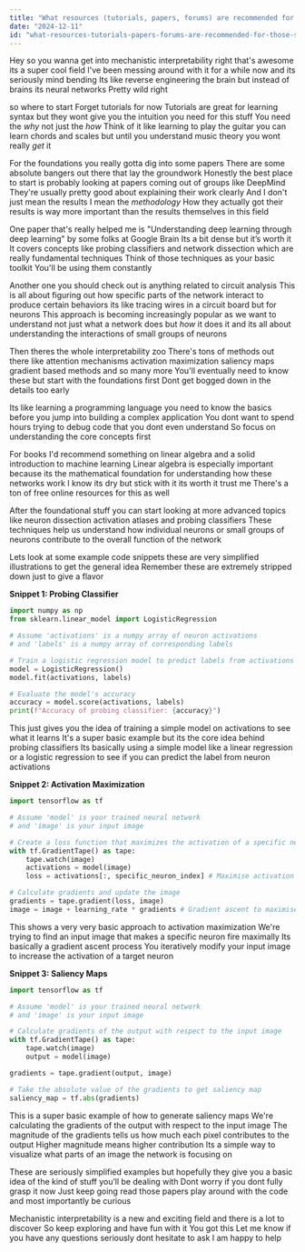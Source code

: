 ```yaml
---
title: "What resources (tutorials, papers, forums) are recommended for those starting in mechanistic interpretability?"
date: "2024-12-11"
id: "what-resources-tutorials-papers-forums-are-recommended-for-those-starting-in-mechanistic-interpretability"
---
```


Hey so you wanna get into mechanistic interpretability right that's awesome its a super cool field  I've been messing around with it for a while now and its seriously mind bending  Its like reverse engineering the brain but instead of brains its neural networks  Pretty wild right

 so where to start  Forget tutorials for now  Tutorials are great for learning syntax but they wont give you the intuition you need for this stuff  You need the *why* not just the *how*  Think of it like learning to play the guitar you can learn chords and scales but until you understand music theory you wont really *get* it

For the foundations you really gotta dig into some papers  There are some absolute bangers out there that lay the groundwork   Honestly the best place to start is probably looking at papers coming out of groups like DeepMind  They're usually pretty good about explaining their work clearly  And I don't just mean the results  I mean the *methodology*  How they actually got their results is way more important than the results themselves in this field

One paper that's really helped me is  "Understanding deep learning through deep learning" by some folks at Google Brain  Its a bit dense but it’s worth it  It covers concepts like probing classifiers and network dissection which are really fundamental techniques  Think of those techniques as your basic toolkit  You'll be using them constantly

Another one you should check out is anything related to circuit analysis  This is all about figuring out how specific parts of the network interact to produce certain behaviors its like tracing wires in a circuit board but for neurons  This approach is becoming increasingly popular as we want to understand not just what a network does but *how* it does it and its all about understanding the interactions of small groups of neurons

Then theres the whole interpretability zoo  There's tons of methods out there  like attention mechanisms  activation maximization  saliency maps  gradient based methods  and so many more  You'll eventually need to know these but start with the foundations first  Dont get bogged down in the details too early

Its like learning a programming language you need to know the basics before you jump into building a complex application  You dont want to spend hours trying to debug code that you dont even understand  So focus on understanding the core concepts first

For books I'd recommend something on linear algebra and a solid introduction to machine learning  Linear algebra is especially important because its the mathematical foundation for understanding how these networks work  I know its dry but stick with it its worth it trust me  There's a ton of free online resources for this as well

After the foundational stuff you can start looking at more advanced topics  like  neuron dissection  activation atlases  and probing classifiers  These techniques help us understand how individual neurons or small groups of neurons contribute to the overall function of the network

Lets look at some example code snippets  these are very simplified illustrations to get the general idea  Remember these are extremely stripped down just to give a flavor

**Snippet 1: Probing Classifier**

```python
import numpy as np
from sklearn.linear_model import LogisticRegression

# Assume 'activations' is a numpy array of neuron activations
# and 'labels' is a numpy array of corresponding labels

# Train a logistic regression model to predict labels from activations
model = LogisticRegression()
model.fit(activations, labels)

# Evaluate the model's accuracy
accuracy = model.score(activations, labels)
print(f"Accuracy of probing classifier: {accuracy}")
```

This just gives you the idea of training a simple model on activations to see what it learns  It's a super basic example  but its the core idea behind probing classifiers  Its basically using a simple model like a linear regression or a logistic regression to see if you can predict the label from neuron activations

**Snippet 2: Activation Maximization**

```python
import tensorflow as tf

# Assume 'model' is your trained neural network
# and 'image' is your input image

# Create a loss function that maximizes the activation of a specific neuron
with tf.GradientTape() as tape:
    tape.watch(image)
    activations = model(image)
    loss = activations[:, specific_neuron_index] # Maximise activation of this neuron

# Calculate gradients and update the image
gradients = tape.gradient(loss, image)
image = image + learning_rate * gradients # Gradient ascent to maximise neuron activation


```

This shows a very very basic approach to activation maximization  We're trying to find an input image that makes a specific neuron fire maximally  Its basically a gradient ascent process  You iteratively modify your input image to increase the activation of a target neuron

**Snippet 3: Saliency Maps**

```python
import tensorflow as tf

# Assume 'model' is your trained neural network
# and 'image' is your input image

# Calculate gradients of the output with respect to the input image
with tf.GradientTape() as tape:
    tape.watch(image)
    output = model(image)

gradients = tape.gradient(output, image)

# Take the absolute value of the gradients to get saliency map
saliency_map = tf.abs(gradients)

```


This is a super basic example of how to generate saliency maps  We're calculating the gradients of the output with respect to the input image  The magnitude of the gradients tells us how much each pixel contributes to the output  Higher magnitude means higher contribution  Its a simple way to visualize what parts of an image the network is focusing on

These are seriously simplified examples but hopefully they give you a basic idea of the kind of stuff you’ll be dealing with  Dont worry if you dont fully grasp it now  Just keep going  read those papers  play around with the code  and most importantly  be curious  

Mechanistic interpretability is a new and exciting field and there is a lot to discover  So keep exploring and have fun with it  You got this  Let me know if you have any questions  seriously dont hesitate to ask  I am happy to help

